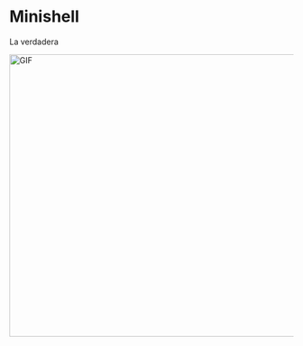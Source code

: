 # Minishell
La verdadera

<img align="right" alt="GIF" src="https://i.makeagif.com/media/11-06-2015/P2vdRd.gif" width="650" height="500" />
